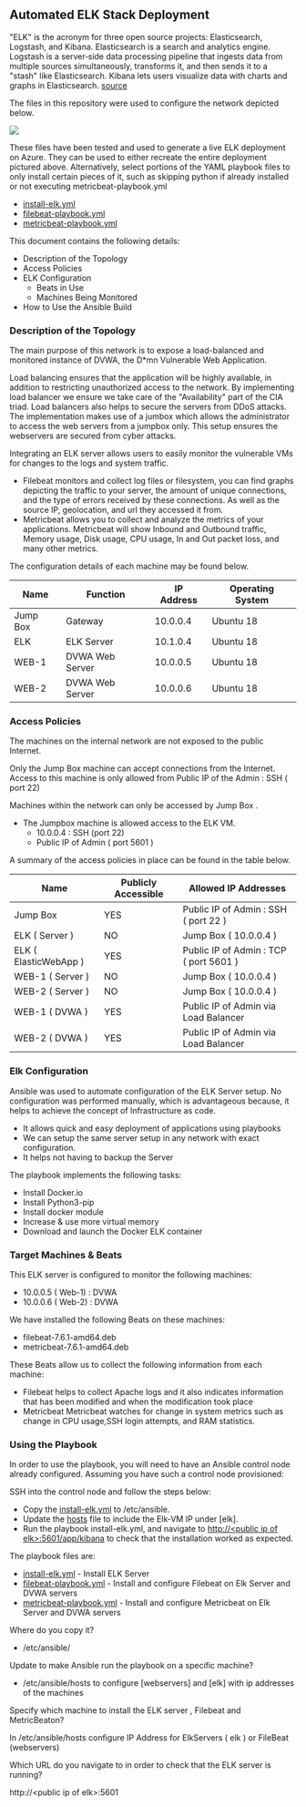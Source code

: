 ## Automated ELK Stack Deployment

"ELK" is the acronym for three open source projects: Elasticsearch, Logstash, and Kibana. Elasticsearch is a search and analytics engine. Logstash is a server‑side data processing pipeline that ingests data from multiple sources simultaneously, transforms it, and then sends it to a "stash" like Elasticsearch. Kibana lets users visualize data with charts and graphs in Elasticsearch. [source](https://www.elastic.co/what-is/elk-stack)

The files in this repository were used to configure the network depicted below.

![](https://user-images.githubusercontent.com/3822716/146292603-132b2073-686c-43cf-aa1a-eec4f9671281.png)

These files have been tested and used to generate a live ELK deployment on Azure. They can be used to either recreate the entire deployment pictured above. Alternatively, select portions of the YAML playbook files to only install certain pieces of it, such as skipping python if already installed or not executing metricbeat-playbook.yml 

*   [install-elk.yml](https://github.com/PraveenMuramalla/ELK-STACK/blob/main/Ansible/install-elk.yml)
*   [filebeat-playbook.yml](https://github.com/PraveenMuramalla/ELK-STACK/blob/main/Ansible/filebeat-playbook.yml)
*   [metricbeat-playbook.yml](https://github.com/PraveenMuramalla/ELK-STACK/blob/main/Ansible/metricbeat-playbook.yml)

This document contains the following details:

*   Description of the Topology
*   Access Policies
*   ELK Configuration
    *   Beats in Use
    *   Machines Being Monitored
*   How to Use the Ansible Build

### Description of the Topology

The main purpose of this network is to expose a load-balanced and monitored instance of DVWA, the D\*mn Vulnerable Web Application.

Load balancing ensures that the application will be highly available, in addition to restricting unauthorized access to the network. By implementing load balancer we ensure we take care of the "Availability" part of the CIA triad. Load balancers also helps to secure the servers from DDoS attacks. The implementation makes use of a jumbox which allows the administrator to access the web servers from a jumpbox only. This setup ensures the webservers are secured from cyber attacks.

Integrating an ELK server allows users to easily monitor the vulnerable VMs for changes to the logs and system traffic.

*   Filebeat monitors and collect log files or filesystem, you can find graphs depicting the traffic to your server, the amount of unique connections, and the type of errors received by these connections. As well as the source IP, geolocation, and url they accessed it from.
*   Metricbeat allows you to collect and analyze the metrics of your applications. Metricbeat will show Inbound and Outbound traffic, Memory usage, Disk usage, CPU usage, In and Out packet loss, and many other metrics.

The configuration details of each machine may be found below.

| Name | Function | IP Address | Operating System |
| --- | --- | --- | --- |
| Jump Box | Gateway | 10.0.0.4 | Ubuntu 18 |
| ELK | ELK Server | 10.1.0.4 | Ubuntu 18 |
| WEB-1 | DVWA Web Server | 10.0.0.5 | Ubuntu 18 |
| WEB-2 | DVWA Web Server | 10.0.0.6 | Ubuntu 18 |

### Access Policies

The machines on the internal network are not exposed to the public Internet.

Only the Jump Box machine can accept connections from the Internet. Access to this machine is only allowed from Public IP of the Admin : SSH ( port 22)

Machines within the network can only be accessed by Jump Box .

*   The Jumpbox machine is allowed access to the ELK VM.
    *   10.0.0.4 : SSH (port 22)
    *   Public IP of Admin ( port 5601 )

A summary of the access policies in place can be found in the table below.

| Name | Publicly Accessible | Allowed IP Addresses |
| --- | --- | --- |
| Jump Box | YES | Public IP of Admin : SSH ( port 22 ) |
| ELK ( Server ) | NO | Jump Box ( 10.0.0.4 ) |
| ELK ( ElasticWebApp ) | YES | Public IP of Admin : TCP ( port 5601 ) |
| WEB-1 ( Server ) | NO | Jump Box ( 10.0.0.4 ) |
| WEB-2 ( Server ) | NO | Jump Box ( 10.0.0.4 ) |
| WEB-1 ( DVWA ) | YES | Public IP of Admin via Load Balancer |
| WEB-2 ( DVWA ) | YES | Public IP of Admin via Load Balancer |

### Elk Configuration

Ansible was used to automate configuration of the ELK Server setup. No configuration was performed manually, which is advantageous because, it helps to achieve the concept of Infrastructure as code.

*   It allows quick and easy deployment of applications using playbooks
*   We can setup the same server setup in any network with exact configuration.
*   It helps not having to backup the Server

The playbook implements the following tasks:

*   Install Docker.io
*   Install Python3-pip
*   Install docker module
*   Increase & use more virtual memory
*   Download and launch the Docker ELK container

### Target Machines & Beats

This ELK server is configured to monitor the following machines:

*   10.0.0.5 ( Web-1) : DVWA
*   10.0.0.6 ( Web-2) : DVWA

We have installed the following Beats on these machines:

*   filebeat-7.6.1-amd64.deb
*   metricbeat-7.6.1-amd64.deb

These Beats allow us to collect the following information from each machine:

*   Filebeat helps to collect Apache logs and it also indicates information that has been modified and when the modification took place
*   Metricbeat Metricbeat watches for change in system metrics such as change in CPU usage,SSH login attempts, and RAM statistics.

### Using the Playbook

In order to use the playbook, you will need to have an Ansible control node already configured. Assuming you have such a control node provisioned:

SSH into the control node and follow the steps below:

*   Copy the [install-elk.yml](https://github.com/PraveenMuramalla/ELK-STACK/blob/main/Ansible/install-elk.yml) to /etc/ansible.
*   Update the [hosts](https://github.com/PraveenMuramalla/ELK-STACK/blob/main/Ansible/hosts) file to include the Elk-VM IP under \[elk\].
*   Run the playbook install-elk.yml, and navigate to [http://\<public ip of elk>:5601/app/kibana](http://52.161.65.211:5601/app/kibana) to check that the installation worked as expected.

The playbook files are:

*   [install-elk.yml](https://github.com/PraveenMuramalla/ELK-STACK/blob/main/Ansible/install-elk.yml) - Install ELK Server
*   [filebeat-playbook.yml](https://github.com/PraveenMuramalla/ELK-STACK/blob/main/Ansible/filebeat-playbook.yml) - Install and configure Filebeat on Elk Server and DVWA servers
*   [metricbeat-playbook.yml](https://github.com/PraveenMuramalla/ELK-STACK/blob/main/Ansible/metricbeat-playbook.yml) - Install and configure Metricbeat on Elk Server and DVWA servers

Where do you copy it?

*   /etc/ansible/

Update to make Ansible run the playbook on a specific machine?

*   /etc/ansible/hosts to configure \[webservers\] and \[elk\] with ip addresses of the machines

Specify which machine to install the ELK server , Filebeat and MetricBeaton?

In /etc/ansible/hosts configure IP Address for ElkServers ( elk ) or FileBeat (webservers)

Which URL do you navigate to in order to check that the ELK server is running?

http://\<public ip of elk>:5601
